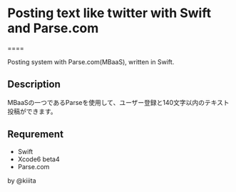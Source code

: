 # Posting text like twitter with Swift and Parse.com
====

Posting system with Parse.com(MBaaS), written in Swift.

## Description
MBaaSの一つであるParseを使用して、ユーザー登録と140文字以内のテキスト投稿ができます。

## Requrement
- Swift
- Xcode6 beta4
- Parse.com

by @kiiita
